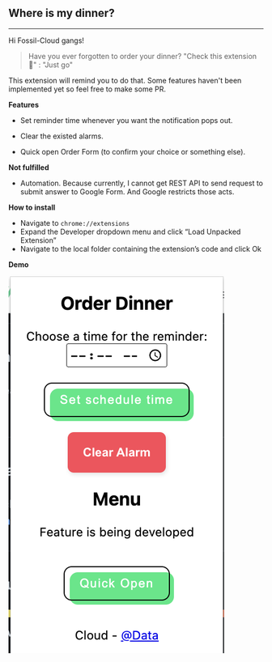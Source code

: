 ## Where is my dinner?

---

Hi Fossil-Cloud gangs!

> Have you ever forgotten to order your dinner? "Check this extension 🤟" : "Just go"

This extension will remind you to do that. Some features haven't been implemented yet so feel free to make some PR.



**Features**

- Set reminder time whenever you want the notification pops out.

- Clear the existed alarms.

- Quick open Order Form (to confirm your choice or something else).
  
  

**Not fulfilled**

- Automation. Because currently, I cannot get REST API to send request to submit answer to Google Form. And Google restricts those acts.



**How to install**

- Navigate to `chrome://extensions`
- Expand the Developer dropdown menu and click “Load Unpacked Extension”
- Navigate to the local folder containing the extension’s code and click Ok



**Demo**

<img src="./demo_pic.png" title="" alt="demo.png" data-align="center">




